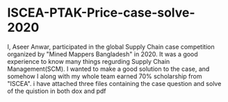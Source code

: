 # ISCEA-PTAK-Price-case-solve-2020
I, Aseer Anwar, participated in the global Supply Chain case competition organized by "Mined Mappers Bangladesh" in 2020. It was a good experience to know many things regurding Supply Chain Management(SCM). I wanted to make a good solution to the case, and somehow I along with my whole team earned 70% scholarship from "ISCEA".
i have attached three files containing the case question and solve of the quistion in both dox and pdf
